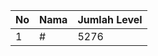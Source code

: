 | No | Nama            | Jumlah Level |
|----|-----------------|--------------|
| 1  | #    |    5276        |
